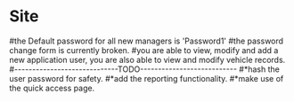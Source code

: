 # Site
#the Default password for all new managers is 'Password1'
#the password change form is currently broken.
#you are able to view, modify and add a new application user, you are also able to view and modify vehicle records.
#-----------------------------TODO---------------------------
#*hash the user password for safety.
#*add the reporting functionality.
#*make use of the quick access page.
